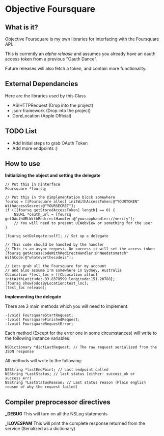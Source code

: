 Objective Foursquare
====================
What is it?
---------------------

Objective Foursquare is my own libraries for interfacing with the 
Foursquare API.

This is currently an *alpha release* and assumes you already have an oauth access token from
a previous "Oauth Dance".

Future releases will also fetch a token, and contain more functionality.

External Dependancies
---------------------

Here are the libraries used by this Class

* ASIHTTPRequest (Drop into the project)
* json-framework (Drop into the project)
* CoreLocation (Apple Official)

TODO List
---------------------

* Add Initial steps to grab OAuth Token
* Add more endpoints :)


How to use
---------------------
**Initializing the object and setting the delegate**

    // Put this in @interface
    Foursquare *foursq;

    // Put this in the @implementation block somewhere
    foursq = [[Foursquare alloc] initWithAccessToken:@"YOURTOKEN" WithAccessSecret:@"YOURSECRET"];
    if ([[foursq getStoredAccessToken] length] == 0) {
	    NSURL *oauth_url = [foursq getOAuthURLWithRedirectHandler:@"yourapphandler://verify"];
    	// You will need to present UIWebView or something for the user
	}
	
    [foursq setDelegate:self]; // Set up a delegate
	
	// This code should be handled by the handler
	// This is an async request. On success it will set the access token
	[foursq getAccessCodeWithRedirectHandler:@"Needstomatch" WithCode:@"whateverthecodeis"];

    // Lets grab all the Foursquare for my account
    // and also assume I'm somewhere in Sydney, Australia
    CLLocation *test_loc = [[CLLocation alloc] initWithLatitude:-33.8378599 longitude:151.20788];
    [foursq showTodosByLocation:test_loc];
    [test_loc release];
	
**Implementing the delegate**

There are 3 main methods which you will need to implement.

    -(void) FoursquareStartRequest;
    -(void) FoursquareFinishedRequest; 
    -(void) FoursquareRequestError;

Each method (Except for the error one in some circumstances) will write to the following instance variables:

    NSDictionary *dictLastRequest; // The raw request serialized from the JSON response

All methods will write to the following:

    NSString *lastEndPoint; // Last endpoint called
    NSString *LastStatus; // last status (either: success_ok or success_err)
    NSString *LastStatusReason; // Last status reason (Plain english reason of why the request failed)

Compiler preprocessor directives
---------------------

**_DEBUG** This will turn on all the NSLog statements

**_ILOVESPAM** This will print the complete response returned from the service (Serialized as a dictionary)

